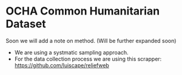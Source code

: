 OCHA Common Humanitarian Dataset
================================

Soon we will add a note on method. (Will be further expanded soon)

- We are using a systmatic sampling approach. 
- For the data collection process we are using this scrapper: https://github.com/luiscape/reliefweb
